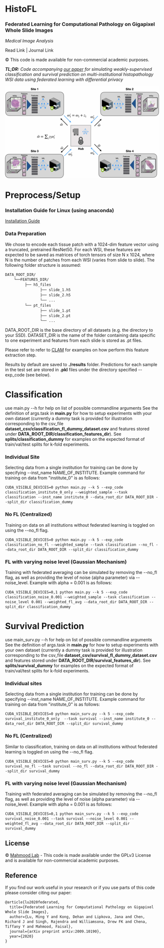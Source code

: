 HistoFL
===========
### Federated Learning for Computational Pathology on Gigapixel Whole Slide Images

*Medical Image Analysis*

Read Link | Journal Link 

© This code is made available for non-commercial academic purposes. 

***TL;DR:** Code accompanying [our paper](https://arxiv.org/abs/2009.10190) for simulating weakly-supervised classification and survival prediction on multi-institutional histopathology WSI data using federated learning with differential privacy*

<img src="Fig1.jpg" align="center" />

# Preprocess/Setup
### Installation Guide for Linux (using anaconda)
[Installation Guide](https://github.com/mahmoodlab/CLAM/blob/master/docs/INSTALLATION.md)

### Data Preparation
We chose to encode each tissue patch with a 1024-dim feature vector using a truncated, pretrained ResNet50. For each WSI, these features are expected to be saved as matrices of torch tensors of size N x 1024, where N is the number of patches from each WSI (varies from slide to slide). The following folder structure is assumed:
```bash
DATA_ROOT_DIR/
    └──FEATURES_DIR/
         ├── h5_files
                ├── slide_1.h5
                ├── slide_2.h5
                └── ...
         └── pt_files
                ├── slide_1.pt
                ├── slide_2.pt
                └── ...
```
DATA_ROOT_DIR is the base directory of all datasets (e.g. the directory to your SSD). DATASET_DIR is the name of the folder containing data specific to one experiment and features from each slide is stored as .pt files.

Please refer to refer to [CLAM](https://github.com/mahmoodlab/CLAM) for examples on how perform this feature extraction step.

Results by default are saved to **./results** folder. Predictions for each sample in the test set are stored in **.pkl** files under the directory specified --exp_code (see below).

# Classification 
use main.py --h for help on list of possible commandline arguments
See the definition of args.task in **main.py** for how to setup experiments with your own dataset (currently a dummy task is provided for illustration corresponding to the csv_file **dataset_csv/classification_fl_dummy_dataset.csv** and features stored under **DATA_ROOT_DIR/classification_features_dir**).
See **splits/classification_dummy** for examples on the expected format of train/val/test splits for k-fold experiments.


### Individual Site
Selecting data from a single institution for training can be done by specifying --inst_name NAME_OF_INSTITUTE. Example command for training on data from "institute_0" is as follows:
```
CUDA_VISIBLE_DEVICES=0 python main.py --k 5 --exp_code classification_institute_0_only --weighted_sample --task classification --inst_name institute_0 --data_root_dir DATA_ROOT_DIR --split_dir classification_dummy
```

### No FL (Centralized)
Training on data on all institutions without federated learning is toggled on using the --no_fl flag. 
``` shell
CUDA_VISIBLE_DEVICES=0 python main.py --k 5 --exp_code classification_no_fl --weighted_sample --task classification --no_fl --data_root_dir DATA_ROOT_DIR --split_dir classification_dummy
```

### FL with varying noise level (Gaussian Mechanism)
Training with federated averaging can be simulated by removing the --no_fl flag, as well as providing the level of noise (alpha parameter) via --noise_level. Example with alpha = 0.001 is as follows:
``` shell
CUDA_VISIBLE_DEVICES=0,1 python main.py --k 5 --exp_code classification_noise_0.001 --weighted_sample --task classification --noise_level 0.001 --weighted_fl_avg --data_root_dir DATA_ROOT_DIR --split_dir classification_dummy
```

# Survival Prediction 
use main_surv.py --h for help on list of possible commandline arguments
See the definition of args.task in **main.py** for how to setup experiments with your own dataset (currently a dummy task is provided for illustration corresponding to the csv_file **dataset_csv/survival_fl_dummy_dataset.csv** and features stored under **DATA_ROOT_DIR/survival_features_dir**).
See **splits/survival_dummy** for examples on the expected format of train/val/test splits for k-fold experiments.

### Individual sites
Selecting data from a single institution for training can be done by specifying --inst_name NAME_OF_INSTITUTE. Example command for training on data from "institute_0" is as follows:
``` shell
CUDA_VISIBLE_DEVICES=0 python main_surv.py --k 5 --exp_code survival_institute_0_only  --task survival --inst_name institute_0 --data_root_dir DATA_ROOT_DIR --split_dir survival_dummy
```

### No FL (Centralized)
Similar to classification, training on data on all institutions without federated learning is toggled on using the --no_fl flag. 
``` shell
CUDA_VISIBLE_DEVICES=0 python main_surv.py --k 5 --exp_code survival_no_fl --task survival --no_fl --data_root_dir DATA_ROOT_DIR --split_dir survival_dummy
```
### FL with varying noise level (Gaussian Mechanism)
Training with federated averaging can be simulated by removing the --no_fl flag, as well as providing the level of noise (alpha parameter) via --noise_level. Example with alpha = 0.001 is as follows:
``` shell
CUDA_VISIBLE_DEVICES=0,1 python main_surv.py --k 5 --exp_code survival_noise_0.001 --task survival --noise_level 0.001 --weighted_fl_avg --data_root_dir DATA_ROOT_DIR --split_dir survival_dummy
```

## License
© [Mahmood Lab](http://www.mahmoodlab.org) - This code is made available under the GPLv3 License and is available for non-commercial academic purposes. 

## Reference
If you find our work useful in your research or if you use parts of this code please consider citing our paper:
```
@article{lu2020federated,
  title={Federated Learning for Computational Pathology on Gigapixel Whole Slide Images},
  author={Lu, Ming Y and Kong, Dehan and Lipkova, Jana and Chen, Richard J and Singh, Rajendra and Williamsona, Drew FK and Chena, Tiffany Y and Mahmood, Faisal},
  journal={arXiv preprint arXiv:2009.10190},
  year={2020}
}
```
